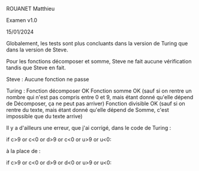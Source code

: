 ROUANET Matthieu

Examen v1.0

15/01/2024

Globalement, les tests sont plus concluants dans la version de Turing que dans la version de Steve.

Pour les fonctions décomposer et somme, Steve ne fait aucune vérification tandis que Steve en fait.

Steve : 
Aucune fonction ne passe

Turing :
Fonction décomposer OK
Fonction somme OK (sauf si on rentre un nombre qui n'est pas compris entre 0 et 9, mais étant donné qu'elle dépend de Décomposer, ça ne peut pas arriver)
Fonction divisible OK (sauf si on rentre du texte, mais étant donné qu'elle dépend de Somme, c'est impossible que du texte arrive)

Il y a d'ailleurs une erreur, que j'ai corrigé, dans le code de Turing :

if c>9 or c<0 or d>9 or c<0 or u>9 or u<0: 

à la place de :

if c>9 or c<0 or d>9 or d<0 or u>9 or u<0: 
